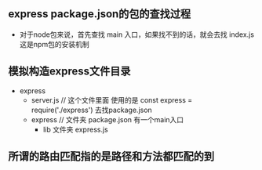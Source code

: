 ## express package.json的包的查找过程
- 对于node包来说，首先查找 main 入口，如果找不到的话，就会去找 index.js 这是npm包的安装机制

## 模拟构造express文件目录 
- express
  - server.js  // 这个文件里面 使用的是 const express = require('./express') 去找package.json
  - express // 文件夹 package.json 有一个main入口
    - lib 文件夹 express.js


## 所谓的路由匹配指的是路径和方法都匹配的到

